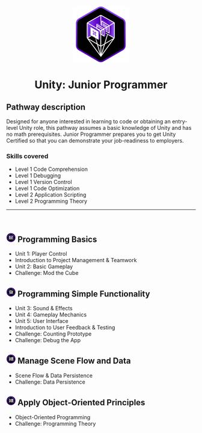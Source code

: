 <div align="center">
<img src=".github/images/unity/junior_programmer.webp" height="150">
<h1>Unity: Junior Programmer</h1>
</div>

## Pathway description
Designed for anyone interested in learning to code or obtaining an entry-level Unity role, this pathway assumes a basic knowledge of Unity and has no math prerequisites. Junior Programmer prepares you to get Unity Certified so that you can demonstrate your job-readiness to employers. 

### Skills covered
- Level 1 Code Comprehension
- Level 1 Debugging
- Level 1 Version Control
- Level 1 Code Optimization
- Level 2 Application Scripting
- Level 2 Programming Theory
---
<br>

<h2><img src=".github/images/unity/jp_mission_1_25x25.webp"> Programming Basics</h2>

- Unit 1: Player Control
- Introduction to Project Management &amp; Teamwork
- Unit 2: Basic Gameplay
- Challenge: Mod the Cube

<h2><img src=".github/images/unity/jp_mission_2_25x25.webp"> Programming Simple Functionality</h2>

- Unit 3: Sound & Effects
- Unit 4: Gameplay Mechanics
- Unit 5: User Interface
- Introduction to User Feedback &amp; Testing
- Challenge: Counting Prototype
- Challenge: Debug the App

<h2><img src=".github/images/unity/jp_mission_3_25x25.webp"> Manage Scene Flow and Data</h2>

- Scene Flow & Data Persistence
- Challenge: Data Persistence

<h2><img src=".github/images/unity/jp_mission_3_25x25.webp"> Apply Object-Oriented Principles</h2>

- Object-Oriented Programming
- Challenge: Programming Theory